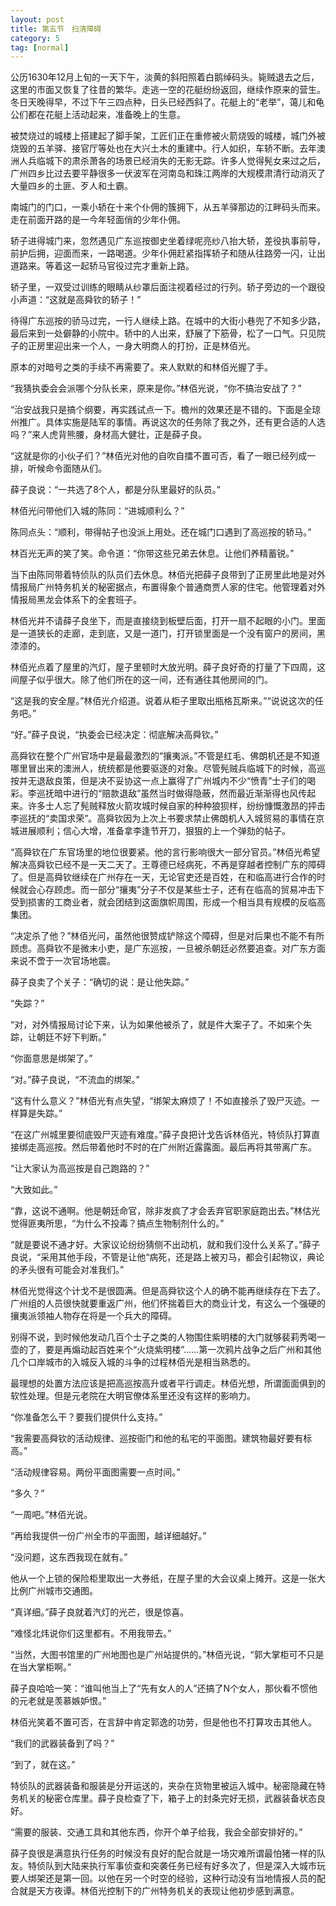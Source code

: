 ```yaml
---
layout: post
title: 第五节　扫清障碍
category: 5
tag: [normal]
---
```


公历1630年12月上旬的一天下午，淡黄的斜阳照着白鹅绰码头。毙贼退去之后，这里的市面又恢复了往昔的繁华。走逃一空的花艇纷纷返回，继续作原来的营生。冬日天晚得早，不过下午三四点种，日头已经西斜了。花艇上的“老举”，蔼儿和龟公们都在花艇上活动起来，准备晚上的生意。

被焚烧过的城楼上搭建起了脚手架，工匠们正在重修被火箭烧毁的城楼，城门外被烧毁的五羊驿、接官厅等处也在大兴土木的重建中。行人如织，车轿不断。去年澳洲人兵临城下的肃杀萧各的场景已经消失的无影无踪。许多人觉得髡女来过之后，广州四乡比过去要平静很多一伏波军在河南岛和珠江两岸的大规模肃清行动消灭了大量四乡的土匪、歹人和土霸。

南城门的门口，一乘小轿在十来个仆佣的簇拥下，从五羊驿那边的江畔码头而来。走在前面开路的是一今年轻面俏的少年仆佣。

轿子进得城门来，忽然遇见广东巡按御史坐着绿呢亮纱八抬大轿，差役执事前导，前护后拥，迎面而来，一路喝道。少年仆佣赶紧指挥轿子和随从往路旁一闪，让出道路来。等着这一起轿马官役过完才重新上路。

轿子里，一双受过训练的眼睛从纱罩后面注视着经过的行列。轿子旁边的一个跟役小声道：“这就是高舜钦的轿子！”

待得广东巡按的骄马过完，一行人继续上路。在城中的大街小巷兜了不知多少路，最后来到一处僻静的小院中。轿中的人出来，舒展了下筋骨，松了一口气。只见院子的正房里迎出来一个人，一身大明商人的打扮，正是林佰光。

原本的对暗号之类的手续不再需要了。来人默默的和林佰光握了手。

“我猜执委会会派哪个分队长来，原来是你。”林佰光说，“你不搞治安战了？”

“治安战我只是搞个纲要，再实践试点一下。檐州的效果还是不错的。下面是全琼州推广。具体实施是陆军的事情。再说这次的任务除了我之外，还有更合适的人选吗？”来人虎背熊腰，身材高大健壮，正是薛子良。

“这就是你的小伙子们？”林佰光对他的自吹自擂不置可否，看了一眼已经列成一排，听候命令面随从们。

薛子良说：“一共选了8个人，都是分队里最好的队员。”

林佰光问带他们入城的陈同：“进城顺利么？”

陈同点头：“顺利，带得帖子也没派上用处。还在城门口遇到了高巡按的轿马。”

林百光无声的笑了笑。命令道：“你带这些兄弟去休息。让他们养精蓄锐。”

当下由陈同带着特侦队的队员们去休息。林佰光把薛子良带到了正房里此地是对外情报局广州特务机关的秘密据点，布置得象个普通商贾人家的住宅。他管理着对外情报局黑龙会体系下的全套班子。

林佰光并不请薛子良坐下，而是直接绕到板壁后面，打开一扇不起眼的小门。里面是一道狭长的走廊，走到底，又是一道门，打开锁里面是一个没有窗户的房间，黑漆漆的。

林佰光点着了屋里的汽灯，屋子里顿时大放光明。薛子良好奇的打量了下四周，这间屋子似乎很大。除了他们所在的这一间，还有通往其他房间的门。

“这是我的安全屋。”林佰光介绍道。说着从柜子里取出瓶格瓦斯来。”“说说这次的任务吧。”

“好。”薛子良说，“执委会已经决定：彻底解决高舜钦。”

高舜钦在整个广州官场中是最最激烈的“攘夷派。”不管是红毛、佛朗机还是不知道哪里冒出来的澳洲人，统统都是他要驱逐的对象。尽管髡贼兵临城下的时候，高巡按并无退敌良策，但是决不妥协这一点上赢得了广州城内不少“愤青”士子们的喝彩。李巡抚暗中进行的“赔款退敌”虽然当时做得隐蔽，然而最近渐渐得也风传起来。许多士人忘了髡贼释放火箭攻城时候自家的种种狼狈样，纷纷慷慨激昂的抨击李巡抚的“卖国求荣”。高舜钦因为上次上书要求禁止佛朗机人入城贸易的事情在京城进展顺利；信心大增，准备拿李逢节开刀，狠狠的上一个弹劾的帖子。

“高舜钦在广东官场里的地位很要紧。他的言行影响很大一部分官员。”林佰光希望解决高舜钦已经不是一天二天了。王尊德已经病死，不再是穿越者控制广东的障碍了。但是高舜钦继续在广州存在一天，无论官吏还是百姓，在和临高进行合作的时候就会心存顾虑。而一部分“攘夷”分子不仅是某些士子，还有在临高的贸易冲击下受到损害的工商业者，就会团结到这面旗帜周围，形成一个相当具有规模的反临高集团。

“决定杀了他？”林佰光问，虽然他很赞成铲除这个障碍，但是对后果也不能不有所顾虑。高舜钦不是微末小吏，是广东巡按，一旦被杀朝廷必然要追查。对广东方面来说不啻于一次官场地震。

薛子良卖了个关子：“确切的说：是让他失踪。”

“失踪？”

“对，对外情报局讨论下来，认为如果他被杀了，就是件大案子了。不如来个失踪，让朝廷不好下判断。”

“你面意思是绑架了。”

“对。”薛子良说，“不流血的绑架。”

“这有什么意义？”林佰光有点失望，“绑架太麻烦了！不如直接杀了毁尸灭迹。一样算是失踪。”

“在这广州城里要彻底毁尸灭迹有难度。”薛子良把计戈告诉林佰光，特侦队打算直接绑走高巡按。然后带着他时不时的在广州附近露露面。最后再将其带离广东。

“让大家认为高巡按是自己跑路的？”

“大致如此。”

“靠，这说不通啊。他是朝廷命官，除非发疯了才会丢弃官职家庭跑出去。”林估光觉得匪夷所思，“为什么不投毒？搞点生物制剂什么的。”

“就是要说不通才好。大家议论纷纷猜侧不出动机，就和我们没什么关系了。”薛子良说，“采用其他手段，不管是让他“病死，还是路上被刃马，都会引起物议，典论的矛头很有可能会对准我们。”

林佰光觉得这个计戈不是很圆满。但是高舜钦这个人的确不能再继续存在下去了。广州组的人员很快就要重返广州，他们怀揣着巨大的商业计戈，有这么一个强硬的攘夷派领袖人物存在将是一个兵大的障碍。

别得不说，到时候他发动几百个士子之类的人物围住紫明楼的大门就够裴莉秀喝一壶的了，要是再煽动起百姓来个“火烧紫明楼”……第一次鸦片战争之后广州和其他几个口岸城市的入城反入城的斗争的过程林佰光是相当熟悉的。

最理想的处置方法应该是把高巡按高升或者平行调走。林佰光想，所谓面面俱到的软性处理。但是元老院在大明官僚体系里还没有这样的影响力。

“你准备怎么干？要我们提供什么支持。”

“我需要高舜钦的活动规律、巡按衙门和他的私宅的平面图。建筑物最好要有标高。”

“活动规律容易。两份平面图需要一点时间。”

“多久？”

“一周吧。”林佰光说。

“再给我提供一份广州全市的平面图，越详细越好。”

“没问题，这东西我现在就有。”

他从一个上锁的保险柜里取出一大券纸，在屋子里的大会议桌上摊开。这是一张大比例广州城市交通图。

“真详细。”薛子良就着汽灯的光芒，很是惊喜。

“难怪北炜说你们这里都有。不用我带去。”

“当然，大图书馆里的广州地图也是广州站提供的。”林佰光说，“郭大掌柜可不只是在当大掌柜啊。”

薛子良哈哈一笑：“谁叫他当上了“先有女人的人”还搞了N个女人，那伙看不惯他的元老就是羡慕嫉妒恨。”

林佰光笑着不置可否，在言辞中肯定郭逸的功劳，但是他也不打算攻击其他人。

“我们的武器装备到了吗？”

“到了，就在这。”

特侦队的武器装备和服装是分开运送的，夹杂在货物里被运入城中。秘密隐藏在特务机关的秘密仓库里。薛子良检查了下，箱子上的封条完好无损，武器装备状态良好。

“需要的服装、交通工具和其他东西，你开个单子给我，我会全部安排好的。”

薛子良很是满意执行任务的时候没有良好的配合就是一场灾难所谓最怕猪一样的队友。特侦队到大陆来执行军事侦查和突袭任务已经有好多次了，但是深入大城市玩要人绑架还是第一回。以他在另一个时空的经验，这种行动没有当地情报人员的配合就是天方夜谭。林佰光控制下的广州特务机关的表现让他初步感到满意。